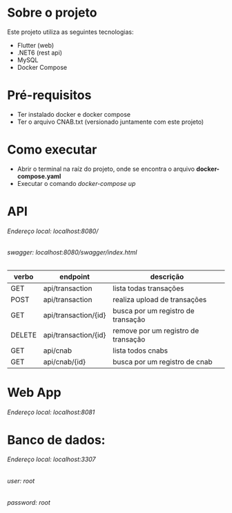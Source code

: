 # Sobre o projeto

Este projeto utiliza as seguintes tecnologias:
- Flutter (web)
- .NET6 (rest api)
- MySQL
- Docker Compose



# Pré-requisitos

- Ter instalado docker e docker compose 
- Ter o arquivo CNAB.txt (versionado juntamente com este projeto)

# Como executar

- Abrir o terminal na raíz do projeto, onde se encontra o arquivo **docker-compose.yaml**
- Executar o comando *docker-compose up*

# API
###### Endereço local: localhost:8080/

###### swagger: localhost:8080/swagger/index.html

| verbo             | endpoint            | descrição                            |
| ----------------  | -------------       | -------------                        |
| GET               | api/transaction     | lista todas transações               |
| POST              | api/transaction     | realiza upload de transações         |
| GET               | api/transaction/{id} | busca por um registro de transação  |
| DELETE            | api/transaction/{id} | remove por um registro de transação |
| GET               | api/cnab            | lista todos cnabs                    |
| GET               | api/cnab/{id}       | busca por um registro de cnab        |

# Web App
###### Endereço local: localhost:8081

# Banco de dados:
###### Endereço local: localhost:3307

######  user: root

######  password: root
